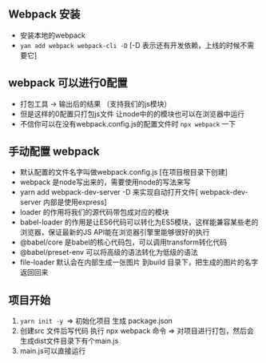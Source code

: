 ## Webpack 安装
- 安装本地的webpack
- `yan add webpack webpack-cli -D` [-D 表示还有开发依赖，上线的时候不需要它]


## webpack 可以进行0配置
- 打包工具 -> 输出后的结果 （支持我们的js模块）
- 但是这样的0配置只打包js文件 让node中的的模块也可以在浏览器中运行
- 不信你可以在没有webpack.config.js的配置文件时 `npx webpack` 一下

## 手动配置 webpack
- 默认配置的文件名字叫做webpack.config.js [在项目根目录下创建]
- webpack 是node写出来的，需要使用node的写法来写
- yarn add webpack-dev-server -D 来实现自动打开文件[ webpack-dev-server 内部是使用express]
- loader 的作用将我们的源代码带包成对应的模块
- babel-loader 的作用是让ES6代码可以转化为ES5模块，这样能兼容某些老的浏览器，保证最新的JS API能在浏览器引擎里能够很好的执行
- @babel/core 是babel的核心代码包，可以调用transform转化代码
- @babel/preset-env 可以将高级的语法转化为低级的语法
- file-loader 默认会在内部生成一张图片 到build 目录下，把生成的图片的名字返回回来

## 项目开始
1. `yarn init -y `=> 初始化项目 生成 package.json
2. 创建src 文件后写代码 执行 npx webpack 命令 => 对项目进行打包，然后会生成dist文件目录下有个main.js
3. main.js可以直接运行
